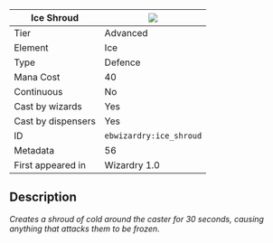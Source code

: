 | Ice Shroud |![](https://github.com/Electroblob77/Wizardry/blob/1.12.2/src/main/resources/assets/ebwizardry/textures/spells/ebwizardry:ice_shroud.png)|
|---|---|
| Tier | Advanced |
| Element | Ice |
| Type | Defence |
| Mana Cost | 40 |
| Continuous | No |
| Cast by wizards | Yes |
| Cast by dispensers | Yes |
| ID | `ebwizardry:ice_shroud` |
| Metadata | 56 |
| First appeared in | Wizardry 1.0 |
## Description
_Creates a shroud of cold around the caster for 30 seconds, causing anything that attacks them to be frozen._